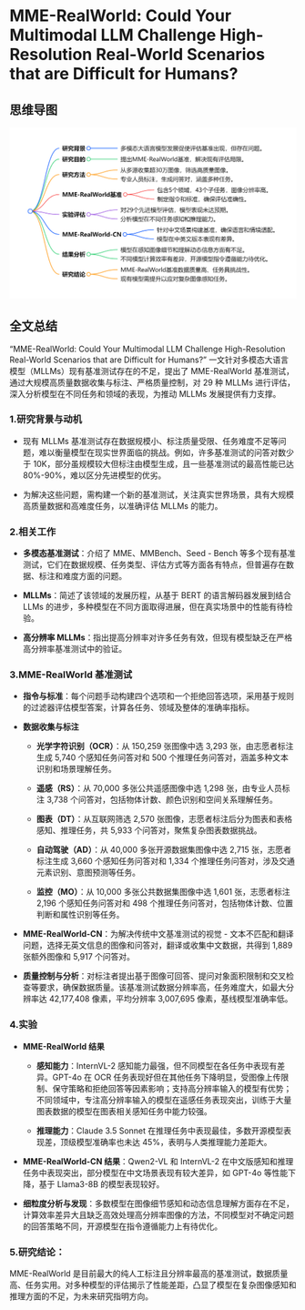 # MME-RealWorld: Could Your Multimodal LLM Challenge High-Resolution Real-World Scenarios that are Difficult for Humans?

## 思维导图
![思维导图](/imgs/MME-RealWorld-Could-Your-Multimodal-LLM-Challenge-High-Resolution-Real-World-Scenarios-that-are-Difficult-for-Humans.jpg)

## 全文总结

“MME-RealWorld: Could Your Multimodal LLM Challenge High-Resolution Real-World Scenarios that are Difficult for Humans?” 一文针对多模态大语言模型（MLLMs）现有基准测试存在的不足，提出了 MME-RealWorld 基准测试，通过大规模高质量数据收集与标注、严格质量控制，对 29 种 MLLMs 进行评估，深入分析模型在不同任务和领域的表现，为推动 MLLMs 发展提供有力支撑。

### 1.研究背景与动机

- 现有 MLLMs 基准测试存在数据规模小、标注质量受限、任务难度不足等问题，难以衡量模型在现实世界面临的挑战。例如，许多基准测试的问答对数少于 10K，部分虽规模较大但标注由模型生成，且一些基准测试的最高性能已达 80%-90%，难以区分先进模型的优劣。

- 为解决这些问题，需构建一个新的基准测试，关注真实世界场景，具有大规模高质量数据和高难度任务，以准确评估 MLLMs 的能力。

### 2.相关工作

- **多模态基准测试**：介绍了 MME、MMBench、Seed - Bench 等多个现有基准测试，它们在数据规模、任务类型、评估方式等方面各有特点，但普遍存在数据、标注和难度方面的问题。

- **MLLMs**：简述了该领域的发展历程，从基于 BERT 的语言解码器发展到结合 LLMs 的进步，多种模型在不同方面取得进展，但在真实场景中的性能有待检验。

- **高分辨率 MLLMs**：指出提高分辨率对许多任务有效，但现有模型缺乏在严格高分辨率基准测试中的验证。

### 3.MME-RealWorld 基准测试

- **指令与标准**：每个问题手动构建四个选项和一个拒绝回答选项，采用基于规则的过滤器评估模型答案，计算各任务、领域及整体的准确率指标。

- **数据收集与标注**

  - **光学字符识别（OCR）**：从 150,259 张图像中选 3,293 张，由志愿者标注生成 5,740 个感知任务问答对和 500 个推理任务问答对，涵盖多种文本识别和场景理解任务。

  - **遥感（RS）**：从 70,000 多张公共遥感图像中选 1,298 张，由专业人员标注 3,738 个问答对，包括物体计数、颜色识别和空间关系理解任务。

  - **图表（DT）**：从互联网筛选 2,570 张图像，志愿者标注后分为图表和表格感知、推理任务，共 5,933 个问答对，聚焦复杂图表数据挑战。

  - **自动驾驶（AD）**：从 40,000 多张开源数据集图像中选 2,715 张，志愿者标注生成 3,660 个感知任务问答对和 1,334 个推理任务问答对，涉及交通元素识别、意图预测等任务。

  - **监控（MO）**：从 10,000 多张公共数据集图像中选 1,601 张，志愿者标注 2,196 个感知任务问答对和 498 个推理任务问答对，包括物体计数、位置判断和属性识别等任务。

- **MME-RealWorld-CN**：为解决传统中文基准测试的视觉 - 文本不匹配和翻译问题，选择无英文信息的图像和问答对，翻译或收集中文数据，共得到 1,889 张额外图像和 5,917 个问答对。

- **质量控制与分析**：对标注者提出基于图像可回答、提问对象面积限制和交叉检查等要求，确保数据质量。该基准测试数据分辨率高，任务难度大，如最大分辨率达 42,177,408 像素，平均分辨率 3,007,695 像素，基线模型准确率低。

### 4.实验

- **MME-RealWorld 结果**

  - **感知能力**：InternVL-2 感知能力最强，但不同模型在各任务中表现有差异。GPT-4o 在 OCR 任务表现好但在其他任务下降明显，受图像上传限制、保守策略和拒绝回答等因素影响；支持高分辨率输入的模型有优势；不同领域中，专注高分辨率输入的模型在遥感任务表现突出，训练于大量图表数据的模型在图表相关感知任务中能力较强。

  - **推理能力**：Claude 3.5 Sonnet 在推理任务中表现最佳，多数开源模型表现差，顶级模型准确率也未达 45%，表明与人类推理能力差距大。

- **MME-RealWorld-CN 结果**：Qwen2-VL 和 InternVL-2 在中文版感知和推理任务中表现突出，部分模型在中文场景表现有较大差异，如 GPT-4o 等性能下降，基于 Llama3-8B 的模型表现较好。

- **细粒度分析与发现**：多数模型在图像细节感知和动态信息理解方面存在不足，计算效率差异大且缺乏高效处理高分辨率图像的方法，不同模型对不确定问题的回答策略不同，开源模型在指令遵循能力上有待优化。

### 5.研究结论：
MME-RealWorld 是目前最大的纯人工标注且分辨率最高的基准测试，数据质量高、任务实用。对多种模型的评估揭示了性能差距，凸显了模型在复杂图像感知和推理方面的不足，为未来研究指明方向。

